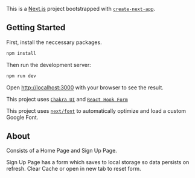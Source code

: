 This is a [Next.js](https://nextjs.org/) project bootstrapped with [`create-next-app`](https://github.com/vercel/next.js/tree/canary/packages/create-next-app).

## Getting Started

First, install the neccessary packages.

```bash
npm install
```

Then run the development server:

```bash
npm run dev
```

Open [http://localhost:3000](http://localhost:3000) with your browser to see the result.

This project uses [`Chakra UI`]('https://chakra-ui.com/') and [`React Hook Form`]('https://react-hook-form.com/')

This project uses [`next/font`](https://nextjs.org/docs/basic-features/font-optimization) to automatically optimize and load a custom Google Font.


## About

Consists of a Home Page and Sign Up Page.

Sign Up Page has a form which saves to local storage so data persists on refresh. Clear Cache or open in new tab to reset form.

